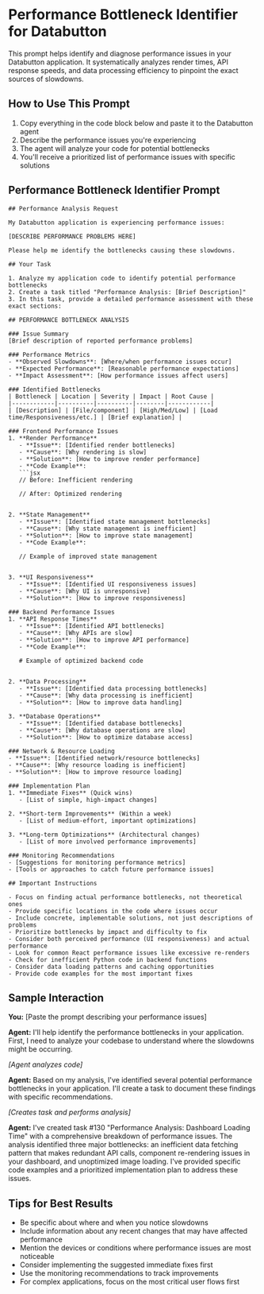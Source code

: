 # Performance Bottleneck Identifier for Databutton

This prompt helps identify and diagnose performance issues in your Databutton application. It systematically analyzes render times, API response speeds, and data processing efficiency to pinpoint the exact sources of slowdowns.

## How to Use This Prompt

1. Copy everything in the code block below and paste it to the Databutton agent
2. Describe the performance issues you're experiencing
3. The agent will analyze your code for potential bottlenecks
4. You'll receive a prioritized list of performance issues with specific solutions

## Performance Bottleneck Identifier Prompt

```
## Performance Analysis Request

My Databutton application is experiencing performance issues:

[DESCRIBE PERFORMANCE PROBLEMS HERE]

Please help me identify the bottlenecks causing these slowdowns.

## Your Task

1. Analyze my application code to identify potential performance bottlenecks
2. Create a task titled "Performance Analysis: [Brief Description]"
3. In this task, provide a detailed performance assessment with these exact sections:

## PERFORMANCE BOTTLENECK ANALYSIS

### Issue Summary
[Brief description of reported performance problems]

### Performance Metrics
- **Observed Slowdowns**: [Where/when performance issues occur]
- **Expected Performance**: [Reasonable performance expectations]
- **Impact Assessment**: [How performance issues affect users]

### Identified Bottlenecks
| Bottleneck | Location | Severity | Impact | Root Cause |
|------------|----------|----------|--------|------------|
| [Description] | [File/component] | [High/Med/Low] | [Load time/Responsiveness/etc.] | [Brief explanation] |

### Frontend Performance Issues
1. **Render Performance**
   - **Issue**: [Identified render bottlenecks]
   - **Cause**: [Why rendering is slow]
   - **Solution**: [How to improve render performance]
   - **Code Example**:
   ```jsx
   // Before: Inefficient rendering
   
   // After: Optimized rendering


2. **State Management**
   - **Issue**: [Identified state management bottlenecks]
   - **Cause**: [Why state management is inefficient]
   - **Solution**: [How to improve state management]
   - **Code Example**:

   // Example of improved state management


3. **UI Responsiveness**
   - **Issue**: [Identified UI responsiveness issues]
   - **Cause**: [Why UI is unresponsive]
   - **Solution**: [How to improve responsiveness]

### Backend Performance Issues
1. **API Response Times**
   - **Issue**: [Identified API bottlenecks]
   - **Cause**: [Why APIs are slow]
   - **Solution**: [How to improve API performance]
   - **Code Example**:

   # Example of optimized backend code


2. **Data Processing**
   - **Issue**: [Identified data processing bottlenecks]
   - **Cause**: [Why data processing is inefficient]
   - **Solution**: [How to improve data handling]

3. **Database Operations**
   - **Issue**: [Identified database bottlenecks]
   - **Cause**: [Why database operations are slow]
   - **Solution**: [How to optimize database access]

### Network & Resource Loading
- **Issue**: [Identified network/resource bottlenecks]
- **Cause**: [Why resource loading is inefficient]
- **Solution**: [How to improve resource loading]

### Implementation Plan
1. **Immediate Fixes** (Quick wins)
   - [List of simple, high-impact changes]

2. **Short-term Improvements** (Within a week)
   - [List of medium-effort, important optimizations]

3. **Long-term Optimizations** (Architectural changes)
   - [List of more involved performance improvements]

### Monitoring Recommendations
- [Suggestions for monitoring performance metrics]
- [Tools or approaches to catch future performance issues]

## Important Instructions

- Focus on finding actual performance bottlenecks, not theoretical ones
- Provide specific locations in the code where issues occur
- Include concrete, implementable solutions, not just descriptions of problems
- Prioritize bottlenecks by impact and difficulty to fix
- Consider both perceived performance (UI responsiveness) and actual performance
- Look for common React performance issues like excessive re-renders
- Check for inefficient Python code in backend functions
- Consider data loading patterns and caching opportunities
- Provide code examples for the most important fixes
```

## Sample Interaction

**You:** [Paste the prompt describing your performance issues]

**Agent:** I'll help identify the performance bottlenecks in your application. First, I need to analyze your codebase to understand where the slowdowns might be occurring.

*[Agent analyzes code]*

**Agent:** Based on my analysis, I've identified several potential performance bottlenecks in your application. I'll create a task to document these findings with specific recommendations.

*[Creates task and performs analysis]*

**Agent:** I've created task #130 "Performance Analysis: Dashboard Loading Time" with a comprehensive breakdown of performance issues. The analysis identified three major bottlenecks: an inefficient data fetching pattern that makes redundant API calls, component re-rendering issues in your dashboard, and unoptimized image loading. I've provided specific code examples and a prioritized implementation plan to address these issues.

## Tips for Best Results

- Be specific about where and when you notice slowdowns
- Include information about any recent changes that may have affected performance
- Mention the devices or conditions where performance issues are most noticeable
- Consider implementing the suggested immediate fixes first
- Use the monitoring recommendations to track improvements
- For complex applications, focus on the most critical user flows first
